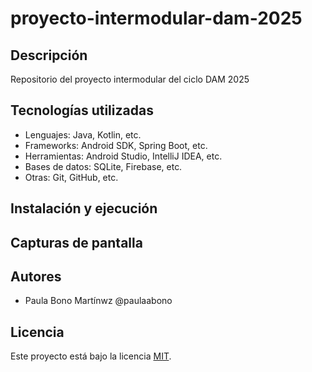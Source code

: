 # proyecto-intermodular-dam-2025

## Descripción
Repositorio del proyecto intermodular del ciclo DAM 2025

## Tecnologías utilizadas
- Lenguajes: Java, Kotlin, etc.
- Frameworks: Android SDK, Spring Boot, etc.
- Herramientas: Android Studio, IntelliJ IDEA, etc.
- Bases de datos: SQLite, Firebase, etc.
- Otras: Git, GitHub, etc.

## Instalación y ejecución


## Capturas de pantalla


## Autores
- Paula Bono Martínwz @paulaabono

## Licencia
Este proyecto está bajo la licencia [MIT](LICENSE).
